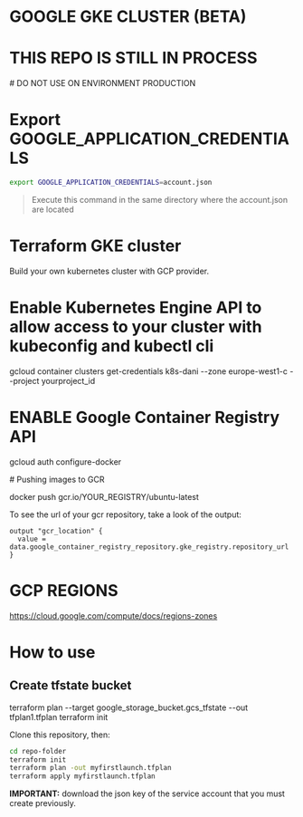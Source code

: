 # GOOGLE GKE CLUSTER (BETA)  

# THIS REPO IS STILL IN PROCESS   

# DO NOT USE ON ENVIRONMENT PRODUCTION  

# Export GOOGLE_APPLICATION_CREDENTIALS  

```sh
export GOOGLE_APPLICATION_CREDENTIALS=account.json
```
> Execute this command in the same directory where the account.json are located

# Terraform GKE cluster 

Build your own kubernetes cluster with GCP provider.

# Enable Kubernetes Engine API to allow access to your cluster with kubeconfig and kubectl cli  

gcloud container clusters get-credentials k8s-dani --zone europe-west1-c --project yourproject_id

# ENABLE Google Container Registry API  
gcloud auth configure-docker

# Pushing images to GCR

docker push gcr.io/YOUR_REGISTRY/ubuntu-latest

To see the url of your gcr repository, take a look of the output:

```
output "gcr_location" {
  value = data.google_container_registry_repository.gke_registry.repository_url
}
```

# GCP REGIONS  

https://cloud.google.com/compute/docs/regions-zones

# How to use   

## Create tfstate bucket
terraform plan --target google_storage_bucket.gcs_tfstate --out tfplan1.tfplan 
terraform init 


Clone this repository, then:

```sh
cd repo-folder
terraform init
terraform plan -out myfirstlaunch.tfplan
terraform apply myfirstlaunch.tfplan
```

**IMPORTANT:** download the json key of the service account that you must create previously.

